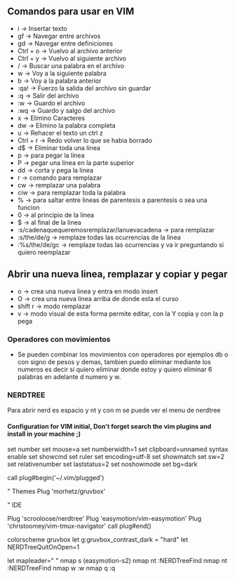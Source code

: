 
## Comandos para usar en VIM

- i -> Insertar texto
- gf -> Navegar entre archivos
- gd -> Navegar entre definiciones
- Ctrl + o  -> Vuelvo al archivo anterior
- Ctrl + y -> Vuelvo al siguiente archivo
- / -> Buscar una palabra en el archivo
- w -> Voy a la siguiente palabra
- b -> Voy a la palabra anterior
- :qa! -> Fuerzo la salida del archivo sin guardar
- :q -> Salir del archivo 
- :w -> Guardo el archivo
- :wq -> Guardo y salgo del archivo
- x -> Elimino Caracteres
- dw -> Elimino la palabra completa
- u -> Rehacer el texto un ctrl z
- Ctrl + r -> Redo volver lo que se habia borrado
- d$ -> Eliminar toda una linea
- p -> para pegar la linea
- P -> pegar una linea en la parte superior
- dd -> corta y pega la linea
- r -> comando para remplazar
- cw -> remplazar una palabra
- ciw -> para remplazar toda la palabra
- % -> para saltar entre lineas de parentesis a parentesis o sea una funcion
- 0 -> al principio de la linea
- $ -> al final de la linea
- :s/cadenaquequeremosremplazar/lanuevacadena -> para remplazar
- :s/the/de/g -> remplaze todas las ocurrencias de la linea
- :%s/the/de/gc -> remplaze todas las ocurrencias y va ir preguntando si quiero reemplazar

## Abrir una nueva linea, remplazar y copiar y pegar
- o -> crea una nueva linea y entra en modo insert
- O -> crea una nueva linea arriba de donde esta el curso
- shift r -> modo remplazar
- v -> modo visual de esta forma permite editar, con la Y copia y con la p pega

### Operadores con movimientos
- Se pueden combinar los movimientos con operadores por ejemplos db o con signo de pesos y demas, tambien puedo eliminar mediante los numeros es decir si quiero eliminar donde estoy y quiero eliminar 6 palabras en adelante d numero y w.

### NERDTREE
Para abrir nerd es espacio y nt y con m se puede ver el menu de nerdtree

 
#### Configuration for VIM initial, Don't forget search the vim plugins and install in your machine ;)
set number
set mouse=a
set numberwidth=1
set clipboard=unnamed
syntax enable
set showcmd
set ruler
set encoding=utf-8
set showmatch
set sw=2
set relativenumber
set laststatus=2
set noshowmode
set bg=dark

call plug#begin('~/.vim/plugged')

" Themes
Plug 'morhetz/gruvbox'

" IDE

Plug 'scrooloose/nerdtree'
Plug 'easymotion/vim-easymotion'
Plug 'christoomey/vim-tmux-navigator'
call plug#end()

colorscheme gruvbox
let g:gruvbox_contrast_dark = "hard"
let NERDTreeQuitOnOpen=1

let mapleader=" "
nmap <Leader>s <Plug>(easymotion-s2)
nmap <Leader>nt :NERDTreeFind<CR> 
nmap <Leader>nt :NERDTreeFind<CR> 
nmap <Leader>w :w<CR> 
nmap <Leader>q :q<CR>
